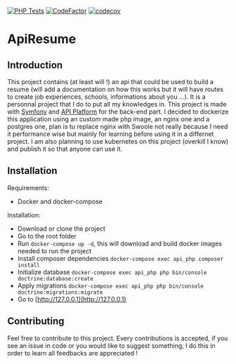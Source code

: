 [![PHP Tests](https://github.com/MikeDevresse/ApiResume/actions/workflows/php_tests.yml/badge.svg)](https://github.com/MikeDevresse/ApiResume/actions/workflows/php_tests.yml)
[![CodeFactor](https://www.codefactor.io/repository/github/mikedevresse/apiresume/badge)](https://www.codefactor.io/repository/github/mikedevresse/apiresume)
[![codecov](https://codecov.io/gh/MikeDevresse/ApiResume/branch/dev/graph/badge.svg?token=DFAVI70FIG)](https://codecov.io/gh/MikeDevresse/ApiResume)
# ApiResume

## Introduction
This project contains (at least will !) an api that could be used to build a resume (will add a documentation on how this works but it will have routes to create job experiences, schools, informations about you ...). It is a personnal project that I do to put all my knowledges in. This project is made with [Symfony](https://github.com/symfony/symfony) and [API Platform](https://api-platform.com/) for the back-end part.
I decided to dockerize this application using an custom made php image, an nginx one and a postgres one, plan is tu replace nginx with Swoole not really because I need it performance wise but mainly for learning before using it in a differnet project.
I am also planning to use kubernetes on this project (overkill I know) and publish it so that anyone can use it.

## Installation
Requirements:
 - Docker and docker-compose
 
Installation:
 - Download or clone the project
 - Go to the root folder
 - Run `docker-compose up -d`, this will download and build docker images needed to run the project
 - Install composer dependencies `docker-compose exec api_php composer install`
 - Initialize database `docker-compose exec api_php php bin/console doctrine:database:create`
 - Apply migrations `docker-compose exec api_php php bin/console doctrine:migrations:migrate`
 - Go to [http://127.0.0.1](http://127.0.0.1)

## Contributing
Feel free to contribute to this project. Every contributions is accepted, if you see an issue in code or you would like to suggest something, I do this in order to learn all feedbacks are appreciated !
